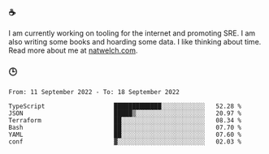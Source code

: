 ### ☕

I am currently working on tooling for the internet and promoting SRE. I am also writing some books and hoarding some data. I like thinking about time. Read more about me at [natwelch.com](https://natwelch.com).

### 🕒

<!--START_SECTION:waka-->

```text
From: 11 September 2022 - To: 18 September 2022

TypeScript                   █████████████░░░░░░░░░░░░   52.28 %
JSON                         █████▒░░░░░░░░░░░░░░░░░░░   20.97 %
Terraform                    ██░░░░░░░░░░░░░░░░░░░░░░░   08.34 %
Bash                         ██░░░░░░░░░░░░░░░░░░░░░░░   07.70 %
YAML                         ██░░░░░░░░░░░░░░░░░░░░░░░   07.60 %
conf                         ▓░░░░░░░░░░░░░░░░░░░░░░░░   02.03 %
```

<!--END_SECTION:waka-->
